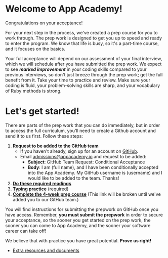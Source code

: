 # Welcome to App Academy!

Congratulations on your acceptance!

For your next step in the process, we've created a prep course for you
to work through. The prep work is designed to get you up to speed and
ready to enter the program. We know that life is busy, so it's a
part-time course, and it focuses on the basics.

Your full acceptance will depend on our assessment of your final
interview, which we will schedule after you have submitted the prep
work. We expect to see **_marked improvement_** in your coding skills
compared to your previous interviews, so don't just breeze through the
prep work; get the full benefit from it. Take your time to practice and
review. Make sure your coding is fluid, your problem-solving skills are
sharp, and your vocabulary of Ruby methods is strong.

# Let's get started!

There are parts of the prep work that you can do immediately, but in
order to access the full curriculum, you'll need to create a Github
account and send it to us first. Follow these steps:

1. **Request to be added to the GitHub team**
    * If you haven't already, sign up for an account on [GitHub][github].
    * Email admissions@appacademy.io and request to be added:
        * **Subject**: GitHub Team Request: Conditional Acceptance
        * **Body**: I am (full name), and I have been conditionally accepted
          into the App Academy. My GitHub username is (username) and
          I would like to be added to the team. Thanks!
2. **[Do these required readings][pre-course-readings]**
3. **[Typing practice][typing-practice]** (required)
4. **[Complete the 4-week prep course][appacademy-prep]** (This link will
  be broken until we've added you to our GitHub team.)

You will find instructions for submitting the prepwork on GitHub once
you have access. Remember, **you must submit the prepwork** in order to
secure your acceptance, so the sooner you get started on the prep work,
the sooner you can come to App Academy, and the sooner your software
career can take off!

We believe that with practice you have great potential. **Prove us
right!**

* [Extra resources and documents][extra-resources]

[appacademy-prep]: https://github.com/appacademy/appacademy-prep
[extra-resources]: ../extra-resources
[gear]: ../gear
[github]: https://github.com
[pre-course-readings]: ../readings
[typing-practice]: ../typing
